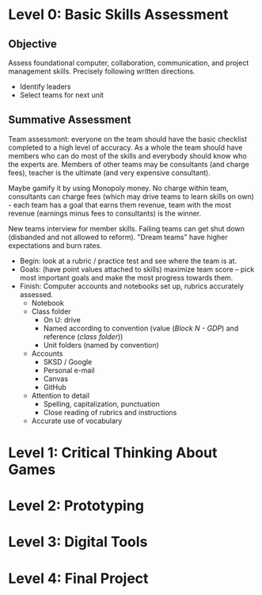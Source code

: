 # Level 0: Basic Skills Assessment

## Objective

Assess foundational computer, collaboration, communication, and project management skills. Precisely following written directions.

* Identify leaders
* Select teams for next unit

## Summative Assessment

Team assessmont: everyone on the team should have the basic checklist completed to a high level of accuracy. As a whole the team should have members who can do most of the skills and everybody should know who the experts are. Members of other teams may be consultants (and charge fees), teacher is the ultimate (and very expensive consultant).

Maybe gamify it by using Monopoly money. No charge within team, consultants can charge fees (which may drive teams to learn skills on own) - each team has a goal that earns them revenue, team with the most revenue (earnings minus fees to consultants) is the winner.

New teams interview for member skills. Failing teams can get shut down (disbanded and not allowed to reform). "Dream teams" have higher expectations and burn rates.

* Begin: look at a rubric / practice test and see where the team is at.
* Goals: (have point values attached to skills) maximize team score – pick most important goals and make the most progress towards them.
* Finish: Computer accounts and notebooks set up, rubrics accurately assessed.
  - Notebook
  - Class folder
    - On U: drive
    - Named according to convention (value (_Block N - GDP_) and reference (_class folder_))
    - Unit folders (named by convention)
  - Accounts
    - SKSD / Google
    - Personal e-mail
    - Canvas
    - GitHub
  - Attention to detail
    - Spelling, capitalization, punctuation
    - Close reading of rubrics and instructions
  - Accurate use of vocabulary

# Level 1: Critical Thinking About Games

# Level 2: Prototyping

# Level 3: Digital Tools

# Level 4: Final Project
